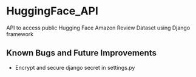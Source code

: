 # HuggingFace_API
API to access public Hugging Face Amazon Review Dataset using Django framework


## Known Bugs and Future Improvements
* Encrypt and secure django secret in settings.py
